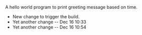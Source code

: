 A hello world program to print greeting message based on time.

* New change to trigger the build.
* Yet another change -- Dec 16 10:33
* Yet another change -- Dec 16 10:54
